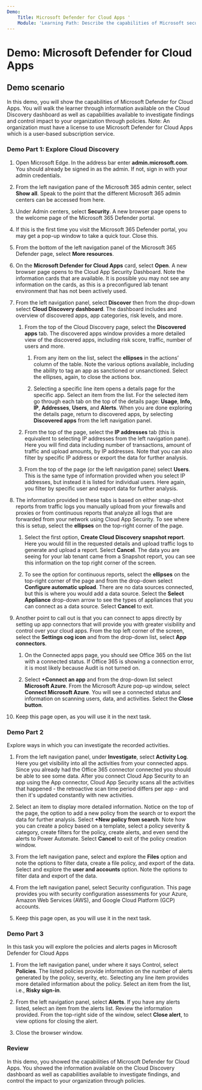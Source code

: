 ```yaml
---
Demo:
    Title: Microsoft Defender for Cloud Apps '
    Module: 'Learning Path: Describe the capabilities of Microsoft security solutions; Module 4: Describe the threat protection capabilities of Microsoft 365; Unit 5: Describe Microsoft Defender for Cloud Apps'
---
```



# Demo: Microsoft Defender for Cloud Apps

## Demo scenario

In this demo, you will show the capabilities of Microsoft Defender for Cloud Apps.  You will walk the learner through information available on the Cloud Discovery dashboard as well as capabilities available to investigate findings and control impact to your organization through policies.  Note:  An organization must have a license to use Microsoft Defender for Cloud Apps which is a user-based subscription service.  

### Demo Part 1: Explore Cloud Discovery

1. Open Microsoft Edge. In the address bar enter **admin.microsoft.com**.  You should already be signed in as the admin.  If not, sign in with your admin credentials.

1. From the left navigation pane of the Microsoft 365 admin center, select **Show all**.  Speak to the point that the different Microsoft 365 admin centers can be accessed from here.

1. Under Admin centers, select **Security**.  A new browser page opens to the welcome page of the Microsoft 365 Defender portal.  

1. If this is the first time you visit the Microsoft 365 Defender portal, you may get a pop-up window to take a quick tour.  Close this.

1. From the bottom of the left navigation panel of the Microsoft 365 Defender page, select **More resources**.

1. On the **Microsoft Defender for Cloud Apps** card, select **Open**.  A new browser page opens to the Cloud App Security Dashboard.  Note the information cards that are available.  It is possible you may not see any information on the cards, as this is a preconfigured lab tenant environment that has not been actively used.  

1. From the left navigation panel, select **Discover** then from the drop-down select **Cloud Discovery dashboard**.  The dashboard includes and overview of discovered apps, app categories, risk levels, and more.  

    1. From the top of the Cloud Discovery page, select the **Discovered apps** tab.  The discovered apps window provides a more detailed view of the discovered apps, including risk score, traffic, number of users and more.

        1. From any item on the list, select the **ellipses** in the actions’ column of the table.  Note the various options available, including the ability to tag an app as sanctioned or unsanctioned.  Select the ellipses, again, to close the actions box.

        1. Selecting a specific line item opens a details page for the specific app.  Select an item from the list.  For the selected item go through each tab on the top of the details page:  **Usage**, **Info, IP**, **Addresses**, **Users**, and **Alerts**. When you are done exploring the details page, return to discovered apps, by selecting **Discovered apps** from the left navigation panel.

    1. From the top of the page, select the **IP addresses** tab (this is equivalent to selecting IP addresses from the left navigation pane).  Here you will find data including number of transactions, amount of traffic and upload amounts, by IP addresses.  Note that you can also filter by specific IP address or export the data for further analysis.

    1. From the top of the page (or the left navigation pane) select **Users**.  This is the same type of information provided when you select IP addresses, but instead it is listed for individual users.  Here again, you filter by specific user and export data for further analysis.

1. The information provided in these tabs is based on either snap-shot reports from traffic logs you manually upload from your firewalls and proxies or from continuous reports that analyze all logs that are forwarded from your network using Cloud App Security.  To see where this is setup, select the **ellipses** on the top-right corner of the page.

    1. Select the first option, **Create Cloud Discovery snapshot report**. Here you would fill in the requested details and upload traffic logs to generate and upload a report.  Select **Cancel**.  The data you are seeing for your lab tenant came from a Snapshot report, you can see this information on the top right corner of the screen.

    1. To see the option for continuous reports, select the **ellipses** on the top-right corner of the page and from the drop-down select **Configure automatic upload**.  There are no data sources connected, but this is where you would add a data source. Select the **Select Appliance** drop-down arrow to see the types of appliances that you can connect as a data source.  Select **Cancel** to exit.

1. Another point to call out is that you can connect to apps directly by setting up app connectors that will provide you with greater visibility and control over your cloud apps. From the top left corner of the screen, select the **Settings cog icon** and from the drop-down list, select **App connectors**.  

    1. On the Connected apps page, you should see Office 365 on the list with a connected status.  If Office 365 is showing a connection error, it is most likely because Audit is not turned on.

    1. Select **+Connect an app** and from the drop-down list select **Microsoft Azure**.  From the Microsoft Azure pop-up window, select **Connect Microsoft Azure**.  You will see a connected status and information on scanning users, data, and activities.  Select the **Close button**.

1. Keep this page open, as you will use it in the next task.

### Demo Part 2

Explore ways in which you can investigate the recorded activities.

1. From the left navigation panel, under **Investigate**, select **Activity Log**.  Here you get visibility into all the activities from your connected apps.   Since you already had the Office 365 connector connected you should be able to see some data. After you connect Cloud App Security to an app using the App connector, Cloud App Security scans all the activities that happened - the retroactive scan time period differs per app - and then it's updated constantly with new activities.  

1. Select an item to display more detailed information. Notice on the top of the page, the option to add a new policy from the search or to export the data for further analysis.  Select **+New policy from search**.  Note how you can create a policy based on a template, select a policy severity & category, create filters for the policy, create alerts, and even send the alerts to Power Automate.  Select **Cancel** to exit of the policy creation window.

1. From the left navigation pane, select and explore the **Files** option and note the options to filter data, create a file policy, and export of the data.  Select and explore the **user and accounts** option.  Note the options to filter data and export of the data.

1. From the left navigation panel, select Security configuration. This page provides you with security configuration assessments for your Azure, Amazon Web Services (AWS), and Google Cloud Platform (GCP) accounts.

1. Keep this page open, as you will use it in the next task.

### Demo Part 3

In this task you will explore the policies and alerts pages in Microsoft Defender for Cloud Apps

1. From the left navigation panel, under where it says Control, select **Policies**.  The listed policies provide information on the number of alerts generated by the policy, severity, etc. Selecting any line item provides more detailed information about the policy. Select an item from the list, i.e., **Risky sign-in**.  

1. From the left navigation panel, select **Alerts**.  If you have any alerts listed, select an item from the alerts list. Review the information provided.  From the top-right side of the window, select **Close alert**, to view options for closing the alert.  

1. Close the browser window.

### Review

In this demo, you showed the capabilities of Microsoft Defender for Cloud Apps.  You showed the information available on the Cloud Discovery dashboard as well as capabilities available to investigate findings, and control the impact to your organization through policies.
